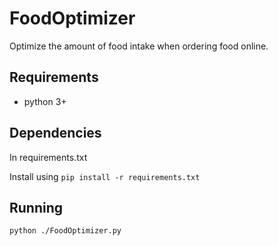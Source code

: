 # FoodOptimizer

Optimize the amount of food intake when ordering food online.

## Requirements 

* python 3+

## Dependencies 
In requirements.txt

Install using ```pip install -r requirements.txt```

## Running

``` 
python ./FoodOptimizer.py
```
